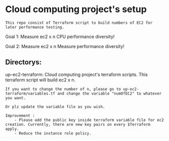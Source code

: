 # Cloud computing project's setup 

  `This repo consist of Terraform script to build numbers of EC2 for later performance testing.`

Goal 1: Measure ec2 x n CPU performance diversity!

Goal 2: Measure ec2 x n Measure performance diversity!
## Directorys:
up-ec2-terraform: Cloud computing project's terraform scripts. This terraform script will build ec2 x n.

`If you want to change the number of n, please go to up-ec2-terraform/variables.tf and change the variable "numOfEC2" to whatever you want.`

`Or plz update the variable file as you wish.`

    Improvement : 
        - Please add the public key inside terraform variable file for ec2 creation. Currently, there are new key pairs on every $Terraform apply.
        - Reduce the instance role policy.
    
